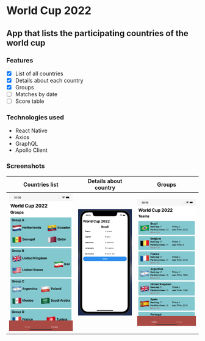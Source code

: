 # World Cup 2022

## App that lists the participating countries of the world cup

### Features
- [x] List of all countries
- [x] Details about each country
- [x] Groups
- [ ] Matches by date
- [ ] Score table

### Technologies used
- React Native
- Axios
- GraphQL
- Apollo Client
### Screenshots

<table>
<thead>
<tr>
<th>Countries list</th>
<th>Details about country</th>
<th>Groups</th>
</tr>
</thead>
<tbody>
<tr>
<td>
<img alt="Home" src="https://raw.githubusercontent.com/rbalves/world-cup-countries-app/main/assets/teams-list.png"/>
</td>
<td>
<img alt="Modal" src="https://raw.githubusercontent.com/rbalves/world-cup-countries-app/main/assets/modal-info.png"/>
</td>
<td>
<img alt="Modal" src="https://raw.githubusercontent.com/rbalves/world-cup-countries-app/main/assets/groups.png"/>
</td>
</tr>
</tbody>
</table>